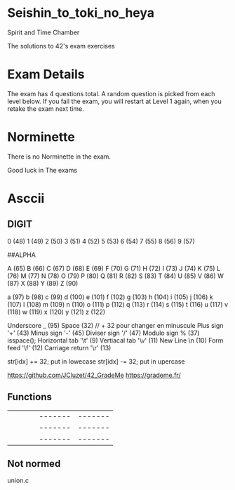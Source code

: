 # Seishin_to_toki_no_heya
Spirit and Time Chamber


The solutions to 42's exam exercises

# Exam Details

The exam has 4 questions total. A random question is picked from each level below. If you fail the exam, you will restart at Level 1 again, when you retake the exam next time.

# Norminette

There is no Norminette in the exam.

Good luck in The exams

# Asccii

## DIGIT
0 (48) 1 (49) 2 (50) 3 (51) 4 (52) 5 (53) 6 (54) 7 (55) 8 (56) 9 (57)

##ALPHA

A (65) B (66) C (67) D (68) E (69) F (70) G (71) H (72) I (73) J (74) K (75) L (76) M (77) N (78) O (79) P (80) Q (81) R (82) S (83) T (84) U (85) V (86) W (87) X (88) Y (89) Z (90)

a (97) b (98) c (99) d (100) e (101) f (102) g (103) h (104) i (105) j (106) k (107) l (108) m (109) n (110) o (111) p (112) q (113) r (114) s (115) t (116) u (117) v (118) w (119) x (120) y (121) z (122)

Underscore _ (95)
Space   (32) // + 32 pour changer en minuscule
Plus sign '+' (43)
Minus sign '-' (45)
Diviser sign '/' (47)
Modulo sign % (37)
isspace();
Horizontal tab '\t' (9)
Vertiacal tab '\v' (11)
New Line  \n (10)
Form feed '\f' (12)
Carriage return '\r' (13)

str[idx] += 32; put in lowecase
str[idx] -= 32; put in upercase

https://github.com/JCluzet/42_GradeMe
https://grademe.fr/

## Functions

|               |             |         |         |         |         |
| ------------- | ----------- | ------- | ------- | ------- | ------- |
|				|             | 	    |         | ------- | ------- |
|				|             |         |         | ------- | ------- |
|				|			  |         |         | ------- | ------- |

## Not normed

union.c
